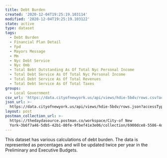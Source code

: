 ```yaml
---
title: Debt Burden
created: '2020-12-04T19:25:19.103114'
modified: '2020-12-04T19:25:19.103122'
state: active
type: dataset
tags:
  - Debt Burden
  - Financial Plan Detail
  - Fpd
  - Mayors Message
  - Mm
  - Nyc Debt Service
  - Nyc Omb
  - Total Bebt Outstanding As Of Total Nyc Personal Income
  - Total Debt Service As Of Total Nyc Personal Income
  - Total Debt Service As Of Total Revenues
  - Total Debt Service As Of Total Taxes
groups:
  - Local Government
csv_url: 'https://data.cityofnewyork.us/api/views/hdie-5bdv/rows.csv?accessType=DOWNLOAD'
json_url: >-
  https://data.cityofnewyork.us/api/views/hdie-5bdv/rows.json?accessType=DOWNLOAD
layout: post
postman_collection_url: >-
  https://thedaydasource.postman.co/workspace/City-of New
  York~3b6f7a46-5db5-42b1-80fe-9fbef41e3e06/collection/6900dce8-5586-4d85-86a8-a54eedc86ef2
---
```

This dataset has various calculations of debt burden. The data is represented as percentages and will be updated twice per year in the Preliminary and Executive Budgets.
